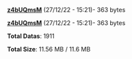 [**z4bUQmsM**](/data/z4bUQmsM.txt) (27/12/22 - 15:21)- 363 bytes

[**z4bUQmsM**](/data/z4bUQmsM.txt) (27/12/22 - 15:21)- 363 bytes

**Total Datas**: 1911

**Total Size**: 11.56 MB / 11.6 MB